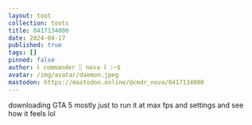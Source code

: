 ```yaml
---
layout: toot
collection: toots
title: 0417134000
date: 2024-04-17
published: true
tags: []
pinned: false
author: ⸸ commander ░ nova ⸸ :~$
avatar: /img/avatar/daemon.jpeg
mastodon: https://mastodon.online/@cmdr_nova/0417134000
---
```


downloading GTA 5 mostly just to run it at max fps and settings and see how it feels lol

